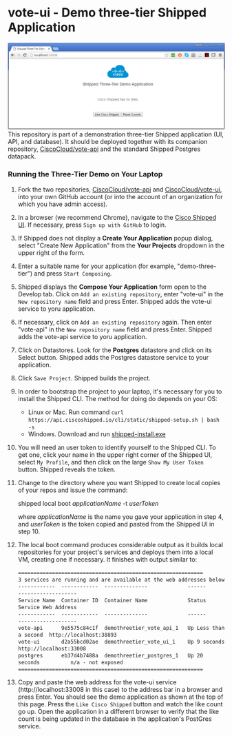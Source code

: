 # vote-ui - Demo three-tier Shipped Application
![](screenshot.png)
This repository is part of a demonstration three-tier Shipped application (UI, API, and database).  It should be deployed together with its companion repository, [CiscoCloud/vote-api](https://github.com/CiscoCloud/vote-api) and the standard Shipped Postgres datapack.  

### Running the Three-Tier Demo on Your Laptop
1. Fork the two repositories, [CiscoCloud/vote-api](https://github.com/CiscoCloud/vote-api) and [CiscoCloud/vote-ui](https://github.com/CiscoCloud/vote-ui), into your own GitHub account (or into the account of an organization for which you have admin access).
2. In a browser (we recommend Chrome), navigate to the [Cisco Shipped UI](http://ciscoshipped.io/).  If necessary, press `Sign up with GitHub` to login.
3. If Shipped does not display a **Create Your Application** popup dialog, select "Create New Application" from the **Your Projects** dropdown in the upper right of the form.
4. Enter a suitable name for your application (for example, "demo-three-tier") and press `Start Composing`.
5. Shipped displays the **Compose Your Application** form open to the Develop tab.  Click on `Add an existing repository`, enter "vote-ui" in the `New repository name` field and press Enter.  Shipped adds the vote-ui service to yoru application.
6. If necessary, click on `Add an existing repository` again.  Then enter "vote-api" in the `New repository name` field and press Enter.  Shipped adds the vote-api service to yoru application.
7. Click on Datastores.  Look for the **Postgres** datastore and click on its Select button.  Shipped adds the Postgres datastore service to your application.
8. Click `Save Project`.  Shipped builds the project.
9. In order to bootstrap the project to your laptop, it's necessary for you to install the Shipped CLI.  The method for doing do depends on your OS:
   * Linux or Mac. Run command `curl https://api.ciscoshipped.io/cli/static/shipped-setup.sh | bash -s`
   * Windows.  Download and run [shipped-install.exe](https://bintray.com/shippedrepos/shipped-install/download_file?file_path=windows%2Fshipped-install.exe)
10. You will need an user token to identify yourself to the Shipped CLI.  To get one, click your name in the upper right corner of the Shipped UI, select `My Profile`, and then click on the large `Show My User Token` button.  Shipped reveals the token.
11. Change to the directory where you want Shipped to create local copies of your repos and issue the command: 

    shipped local boot *applicationName* -t *userToken*

    where *applicationName* is the name you gave your application in step 4, and *userToken* is the token copied and pasted from the Shipped UI in step 10.
12. The local boot command produces considerable output as it builds local repositories for your project's services and deploys them into a local VM, creating one if necessary.  It finishes with output similar to:

        ============================================================
        3 services are running and are available at the web addresses below
        ------------  ------------  --------------             ------                 -------------------
        Service Name  Container ID  Container Name             Status                 Service Web Address
        ------------  ------------  --------------             ------                 -------------------
        vote-api      9e5575c84c1f  demothreetier_vote_api_1   Up Less than a second  http://localhost:38893
        vote-ui       d2a55bcd02ae  demothreetier_vote_ui_1    Up 9 seconds           http://localhost:33008
        postgres      eb37d4b7488a  demothreetier_postgres_1   Up 20 seconds          n/a - not exposed
        ============================================================
13. Copy and paste the web address for the vote-ui service (http://localhost:33008 in this case) to the address bar in a browser and press Enter.  You should see the demo application as shown at the top of this page.  Press the `Like Cisco Shipped` button and watch the like count go up.  Open the application in a different browser to verify that the like count is being updated in the database in the application's PostGres service.